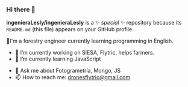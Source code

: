 ### Hi there 👋


**ingenieraLesly/ingenieraLesly** is a ✨ _special_ ✨ repository because its `README.md` (this file) appears on your GitHub profile.

<!-- Here are some ideas to get you started: -->
🌱I'm a forestry engineer currently learning programming in English.
- 🔭 I’m currently working on SIESA, Flytric, helps farmers.
- 🌱 I’m currently learning JavaScript
<!-- - 👯 I’m looking to collaborate on ... -->
<!-- - 🤔 I’m looking for help with ... -->
- 💬 Ask me about Fotogrametría, Mongo, JS
- 📫 How to reach me: dronesflytric@gmail.com
<!-- - 😄 Pronouns: ...
- ⚡ Fun fact: ...
 -->
